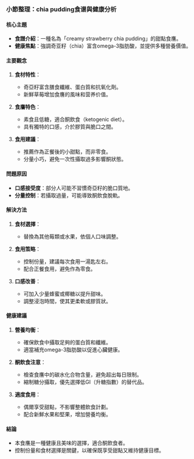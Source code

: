 ### 小節整理：chia pudding食谱與健康分析

#### 核心主題  
- **食譜介紹**：一種名為「creamy strawberry chia pudding」的甜點食譍。
- **健康焦點**：強調奇亚籽（chia）富含omega-3脂肪酸，並提供多種營養價值。

#### 主要觀念  
1. **食材特性**：
   - 奇亞籽富含膳食纖維、蛋白質和抗氧化劑。
   - 新鮮草莓增加食譍的風味和营养价值。
   
2. **食譍特色**： 
   - 素食且低糖，適合酮飲食（ketogenic diet）。
   - 具有獨特的口感，介於膠質與脆口之間。

3. **食用建議**：
   - 推薦作為正餐後的小甜點，而非零食。
   - 分量小巧，避免一次性攝取過多影響酮狀態。

#### 問題原因  
- **口感接受度**：部分人可能不習慣奇亞籽的脆口質地。
- **分量控制**：若攝取過量，可能導致酮飲食脫軌。

#### 解決方法  
1. **食材選擇**：
   - 替換為其他莓類或水果，依個人口味調整。
   
2. **食用策略**：
   - 控制份量，建議每次食用一湯匙左右。
   - 配合正餐食用，避免作為零食。

3. **口感改善**：
   - 可加入少量蜂蜜或椰糖以提升甜味。
   - 調整浸泡時間，使其更柔軟或膠質狀。

#### 健康建議  
1. **營養均衡**：
   - 確保飲食中攝取足夠的蛋白質和纖維。
   - 適當補充omega-3脂肪酸以促進心臟健康。

2. **酮飲食注意**：
   - 檢查食譍中的碳水化合物含量，避免超出每日限制。
   - 縮制糖分攝取，優先選擇低GI（升糖指數）的替代品。

3. **適度食用**：
   - 偶爾享受甜點，不影響整體飲食計劃。
   - 配合新鮮水果和堅果，增加營養均衡。

#### 結論  
- 本食譍是一種健康且美味的選擇，適合酮飲食者。
- 控制份量和食材選擇是關鍵，以確保既享受甜點又維持健康目標。